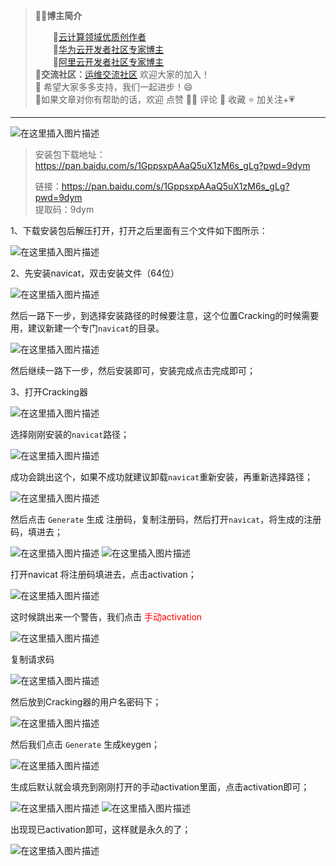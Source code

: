 ﻿>👨‍🎓**博主简介**
>
>&emsp;&emsp;🏅[云计算领域优质创作者](https://blog.csdn.net/liu_chen_yang?type=blog)<br>
>&emsp;&emsp;🏅[华为云开发者社区专家博主](https://bbs.huaweicloud.com/community/myblog)<br>
>&emsp;&emsp;🏅[阿里云开发者社区专家博主](https://developer.aliyun.com/my?spm=a2c6h.13148508.setting.3.21fc4f0eCmz1v3#/article?_k=zooqoz)<br>
>💊**交流社区：**[运维交流社区](https://bbs.csdn.net/forums/lcy) 欢迎大家的加入！<br>
>🐋 希望大家多多支持，我们一起进步！😄<br>
>🎉如果文章对你有帮助的话，欢迎 点赞 👍🏻 评论 💬 收藏 ⭐️ 加关注+💗

---
![在这里插入图片描述](https://img-blog.csdnimg.cn/2916fde91a984fe28c842245446926f5.jpeg)



> 安装包下载地址：[https://pan.baidu.com/s/1GppsxpAAaQ5uX1zM6s_gLg?pwd=9dym
> ](https://pan.baidu.com/s/1GppsxpAAaQ5uX1zM6s_gLg?pwd=9dym)
> 
> 链接：https://pan.baidu.com/s/1GppsxpAAaQ5uX1zM6s_gLg?pwd=9dym  
> 提取码：9dym

1、下载安装包后解压打开，打开之后里面有三个文件如下图所示：

![在这里插入图片描述](https://img-blog.csdnimg.cn/c1eb9a31b5394130ae099a9a155fd8b3.png)



2、先安装navicat，双击安装文件（64位）

![在这里插入图片描述](https://img-blog.csdnimg.cn/0792709e05f243d78c2167aa1159fbc9.png)


然后一路下一步，到选择安装路径的时候要注意，这个位置Cracking的时候需要用，建议新建一个专门`navicat`的目录。


![在这里插入图片描述](https://img-blog.csdnimg.cn/300d2c1c68464ea1a7f2f08e7601034b.png)

然后继续一路下一步，然后安装即可，安装完成点击完成即可；

3、打开Cracking器

![在这里插入图片描述](https://img-blog.csdnimg.cn/49b4fb2f23624c6c8396f7db85fa5211.png)


选择刚刚安装的`navicat`路径；

![在这里插入图片描述](https://img-blog.csdnimg.cn/3c67d7eac4524fec8e01f6d2eb606cdd.png)

成功会跳出这个，如果不成功就建议卸载`navicat`重新安装，再重新选择路径；

![在这里插入图片描述](https://img-blog.csdnimg.cn/ec5e5bca1875406e8e06a981e1a070d2.png)

然后点击 `Generate` 生成 注册码，复制注册码，然后打开`navicat`，将生成的注册码，填进去；

![在这里插入图片描述](https://img-blog.csdnimg.cn/9d9b4e2ee10f4ee0b1a663579e63d4cd.png)
![在这里插入图片描述](https://img-blog.csdnimg.cn/8ebce3b2f2314e299618df3cd085741e.png)

打开navicat 将注册码填进去，点击activation；

![在这里插入图片描述](https://img-blog.csdnimg.cn/d5f17153b9e34f62a1be67fa9ec6a5e8.png)

这时候跳出来一个警告，我们点击 <font color=red>手动activation</font>

![在这里插入图片描述](https://img-blog.csdnimg.cn/8ff732efeb434e9cb9c7c7ac9a26de81.png)

复制请求码

![在这里插入图片描述](https://img-blog.csdnimg.cn/6c18e9ee0db44e8e991482dd3efc1885.png)

然后放到Cracking器的用户名密码下；


![在这里插入图片描述](https://img-blog.csdnimg.cn/33793f948b1741bd952b69c043978c30.png)

然后我们点击 `Generate` 生成keygen；

![在这里插入图片描述](https://img-blog.csdnimg.cn/e8f965da4aeb446f93ce192939213871.png)

生成后默认就会填充到刚刚打开的手动activation里面，点击activation即可；

![在这里插入图片描述](https://img-blog.csdnimg.cn/340caf1306cd4ffe8db8e89a89dded4d.png)
![在这里插入图片描述](https://img-blog.csdnimg.cn/11aed2255bb24d98b6daf968af51ba4b.png)

出现现已activation即可，这样就是永久的了；

![在这里插入图片描述](https://img-blog.csdnimg.cn/3ee825337c0a4c2a8707ce38c8f614b9.png)


